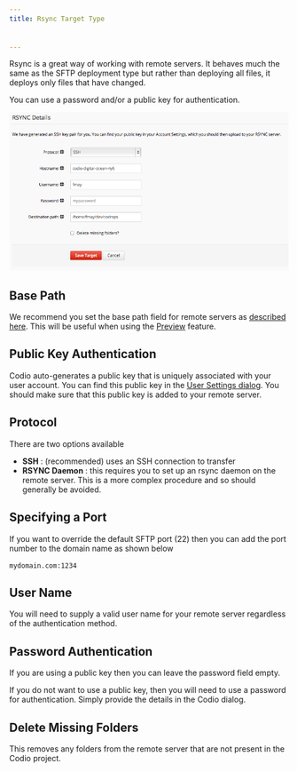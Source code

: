 ```yaml
---
title: Rsync Target Type


---
```


Rsync is a great way of working with remote servers. It behaves much the same as the SFTP deployment type but rather than deploying all files, it deploys only files that have changed.

You can use a password and/or a public key for authentication.

![rsync dialog](/img/deploy-rsync.png)


## Base Path
We recommend you set the base path field for remote servers as [described here](/ide/tools/deployment/basepath). This will be useful when using the [Preview](/ide/features/inline-preview) feature.

## Public Key Authentication
Codio auto-generates a public key that is uniquely associated with your user account. You can find this public key in the [User Settings dialog](/dashboard/account/publickey). You should make sure that this public key is added to your remote server.

## Protocol
There are two options available

- **SSH** : (recommended) uses an SSH connection to transfer
- **RSYNC Daemon** : this requires you to set up an rsync daemon on the remote server. This is a more complex procedure and so should generally be avoided.


## Specifying a Port
If you want to override the default SFTP port (22) then you can add the port number to the domain name as shown below

```
mydomain.com:1234
```

## User Name
You will need to supply a valid user name for your remote server regardless of the authentication method.

## Password Authentication
If you are using a public key then you can leave the password field empty.

If you do not want to use a public key, then you will need to use a password for authentication. Simply provide the details in the Codio dialog.

## Delete Missing Folders
This removes any folders from the remote server that are not present in the Codio project.
